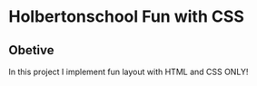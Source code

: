# Holbertonschool Fun with CSS

## Obetive

In this project I implement fun layout with HTML and CSS ONLY!
